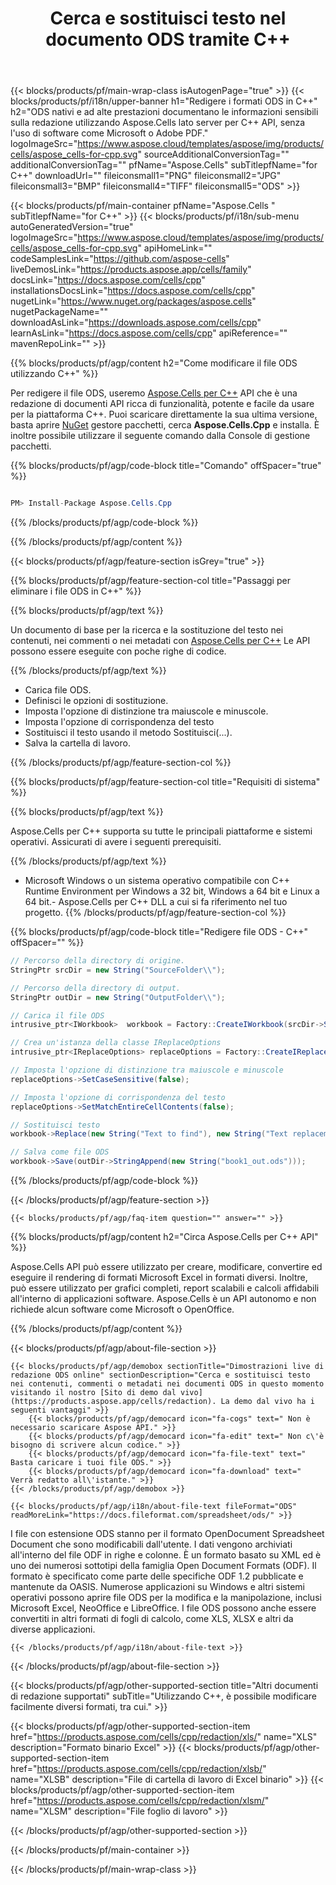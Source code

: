 ﻿---
title: Cerca e sostituisci testo nel documento ODS tramite C++ 
weight: 1610
url: /it/cpp/redaction/ods/ 
description: C++ codice di esempio per oscurare le informazioni riservate nel file ODS in C++ Runtime Environment per Windows a 32 bit, Windows a 64 bit e Linux a 64 bit.
---
{{< blocks/products/pf/main-wrap-class isAutogenPage="true" >}}
{{< blocks/products/pf/i18n/upper-banner h1="Redigere i formati ODS in C++" h2="ODS nativi e ad alte prestazioni documentano le informazioni sensibili sulla redazione utilizzando Aspose.Cells lato server per C++ API, senza l\'uso di software come Microsoft o Adobe PDF." logoImageSrc="https://www.aspose.cloud/templates/aspose/img/products/cells/aspose_cells-for-cpp.svg" sourceAdditionalConversionTag="" additionalConversionTag="" pfName="Aspose.Cells" subTitlepfName="for C++" downloadUrl="" fileiconsmall1="PNG" fileiconsmall2="JPG" fileiconsmall3="BMP" fileiconsmall4="TIFF" fileiconsmall5="ODS" >}}

{{< blocks/products/pf/main-container pfName="Aspose.Cells " subTitlepfName="for C++" >}}
{{< blocks/products/pf/i18n/sub-menu autoGeneratedVersion="true" logoImageSrc="https://www.aspose.cloud/templates/aspose/img/products/cells/aspose_cells-for-cpp.svg" apiHomeLink="" codeSamplesLink="https://github.com/aspose-cells" liveDemosLink="https://products.aspose.app/cells/family" docsLink="https://docs.aspose.com/cells/cpp" installationsDocsLink="https://docs.aspose.com/cells/cpp" nugetLink="https://www.nuget.org/packages/aspose.cells" nugetPackageName="" downloadAsLink="https://downloads.aspose.com/cells/cpp" learnAsLink="https://docs.aspose.com/cells/cpp" apiReference="" mavenRepoLink="" >}}

{{% blocks/products/pf/agp/content h2="Come modificare il file ODS utilizzando C++" %}}

 Per redigere il file ODS, useremo
 [Aspose.Cells per C++](https://products.aspose.com/cells/cpp) 
 API che è una redazione di documenti API ricca di funzionalità, potente e facile da usare per la piattaforma C++. Puoi scaricare direttamente la sua ultima versione, basta aprire
 [NuGet](https://www.nuget.org/packages/aspose.cells) 
 gestore pacchetti, cerca
 **Aspose.Cells.Cpp** 
 e installa. È inoltre possibile utilizzare il seguente comando dalla Console di gestione pacchetti.

{{% blocks/products/pf/agp/code-block title="Comando" offSpacer="true" %}}

```cs

PM> Install-Package Aspose.Cells.Cpp


```

{{% /blocks/products/pf/agp/code-block %}}

{{% /blocks/products/pf/agp/content %}}

{{< blocks/products/pf/agp/feature-section isGrey="true" >}}

{{% blocks/products/pf/agp/feature-section-col title="Passaggi per eliminare i file ODS in C++" %}}

{{% blocks/products/pf/agp/text %}}

 Un documento di base per la ricerca e la sostituzione del testo nei contenuti, nei commenti o nei metadati con
 [Aspose.Cells per C++](https://products.aspose.com/cells/cpp) 
 Le API possono essere eseguite con poche righe di codice.

{{% /blocks/products/pf/agp/text %}}

+ Carica file ODS.
+ Definisci le opzioni di sostituzione.
+ Imposta l'opzione di distinzione tra maiuscole e minuscole.
+ Imposta l'opzione di corrispondenza del testo
+ Sostituisci il testo usando il metodo Sostituisci(...).
+ Salva la cartella di lavoro.

{{% /blocks/products/pf/agp/feature-section-col %}}

{{% blocks/products/pf/agp/feature-section-col title="Requisiti di sistema" %}}

{{% blocks/products/pf/agp/text %}}

 Aspose.Cells per C++ supporta su tutte le principali piattaforme e sistemi operativi. Assicurati di avere i seguenti prerequisiti.

{{% /blocks/products/pf/agp/text %}}

- Microsoft Windows o un sistema operativo compatibile con C++ Runtime Environment per Windows a 32 bit, Windows a 64 bit e Linux a 64 bit.- Aspose.Cells per C++ DLL a cui si fa riferimento nel tuo progetto.
{{% /blocks/products/pf/agp/feature-section-col %}}

{{% blocks/products/pf/agp/code-block title="Redigere file ODS - C++" offSpacer="" %}}

```cs
// Percorso della directory di origine.
StringPtr srcDir = new String("SourceFolder\\");

// Percorso della directory di output.
StringPtr outDir = new String("OutputFolder\\");

// Carica il file ODS
intrusive_ptr<IWorkbook>  workbook = Factory::CreateIWorkbook(srcDir->StringAppend(new String("book1.ods")));

// Crea un'istanza della classe IReplaceOptions
intrusive_ptr<IReplaceOptions> replaceOptions = Factory::CreateIReplaceOptions();

// Imposta l'opzione di distinzione tra maiuscole e minuscole
replaceOptions->SetCaseSensitive(false);

// Imposta l'opzione di corrispondenza del testo
replaceOptions->SetMatchEntireCellContents(false);

// Sostituisci testo
workbook->Replace(new String("Text to find"), new String("Text replacement"), replaceOptions);

// Salva come file ODS
workbook->Save(outDir->StringAppend(new String("book1_out.ods")));


```

{{% /blocks/products/pf/agp/code-block %}}

{{< /blocks/products/pf/agp/feature-section >}}

    {{< blocks/products/pf/agp/faq-item question="" answer="" >}}
 

<!-- aboutfile Starts -->

{{% blocks/products/pf/agp/content h2="Circa Aspose.Cells per C++ API" %}}

 Aspose.Cells API può essere utilizzato per creare, modificare, convertire ed eseguire il rendering di formati Microsoft Excel in formati diversi. Inoltre, può essere utilizzato per grafici completi, report scalabili e calcoli affidabili all'interno di applicazioni software. Aspose.Cells è un API autonomo e non richiede alcun software come Microsoft o OpenOffice.  



{{% /blocks/products/pf/agp/content %}}

{{< blocks/products/pf/agp/about-file-section >}}

    {{< blocks/products/pf/agp/demobox sectionTitle="Dimostrazioni live di redazione ODS online" sectionDescription="Cerca e sostituisci testo nei contenuti, commenti o metadati nei documenti ODS in questo momento visitando il nostro [Sito di demo dal vivo](https://products.aspose.app/cells/redaction). La demo dal vivo ha i seguenti vantaggi" >}}
        {{< blocks/products/pf/agp/democard icon="fa-cogs" text=" Non è necessario scaricare Aspose API." >}}
        {{< blocks/products/pf/agp/democard icon="fa-edit" text=" Non c\'è bisogno di scrivere alcun codice." >}}
        {{< blocks/products/pf/agp/democard icon="fa-file-text" text=" Basta caricare i tuoi file ODS." >}}
        {{< blocks/products/pf/agp/democard icon="fa-download" text=" Verrà redatto all\'istante." >}}
    {{< /blocks/products/pf/agp/demobox >}}

    {{< blocks/products/pf/agp/i18n/about-file-text fileFormat="ODS" readMoreLink="https://docs.fileformat.com/spreadsheet/ods/" >}}
I file con estensione ODS stanno per il formato OpenDocument Spreadsheet Document che sono modificabili dall'utente. I dati vengono archiviati all'interno del file ODF in righe e colonne. È un formato basato su XML ed è uno dei numerosi sottotipi della famiglia Open Document Formats (ODF). Il formato è specificato come parte delle specifiche ODF 1.2 pubblicate e mantenute da OASIS. Numerose applicazioni su Windows e altri sistemi operativi possono aprire file ODS per la modifica e la manipolazione, inclusi Microsoft Excel, NeoOffice e LibreOffice. I file ODS possono anche essere convertiti in altri formati di fogli di calcolo, come XLS, XLSX e altri da diverse applicazioni. 

    {{< /blocks/products/pf/agp/i18n/about-file-text >}}

{{< /blocks/products/pf/agp/about-file-section >}}

<!-- aboutfile Ends -->

{{< blocks/products/pf/agp/other-supported-section title="Altri documenti di redazione supportati" subTitle="Utilizzando C++, è possibile modificare facilmente diversi formati, tra cui." >}}

{{< blocks/products/pf/agp/other-supported-section-item href="https://products.aspose.com/cells/cpp/redaction/xls/" name="XLS" description="Formato binario Excel" >}}
{{< blocks/products/pf/agp/other-supported-section-item href="https://products.aspose.com/cells/cpp/redaction/xlsb/" name="XLSB" description="File di cartella di lavoro di Excel binario" >}}
{{< blocks/products/pf/agp/other-supported-section-item href="https://products.aspose.com/cells/cpp/redaction/xlsm/" name="XLSM" description="File foglio di lavoro" >}}

{{< /blocks/products/pf/agp/other-supported-section >}}

{{< /blocks/products/pf/main-container >}}
    
{{< /blocks/products/pf/main-wrap-class >}}